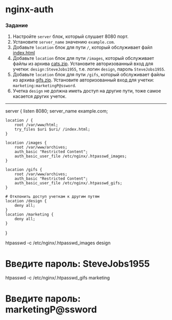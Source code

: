 # nginx-auth

### Задание

1. Настройте `server` блок, который слушает 8080 порт.
2. Установите `server_name` значению `example.com`.
3. Добавьте `location` блок для пути `/`, который обслуживает файл [index.html](https://stepik.org/media/attachments/lesson/686238/index.html)
4. Добавьте `location` блок для пути `/images`, который обслуживает файлы из архива [cats.zip](https://stepik.org/media/attachments/lesson/686238/cats.zip). Установите авторизованный вход для учетки: `design:SteveJobs1955`, т.е. логин `design`, пароль `SteveJobs1955`.
5. Добавьте `location` блок для пути `/gifs`, который обслуживает файлы из архива [gifs.zip](https://stepik.org/media/attachments/lesson/686238/gifs.zip). Установите авторизованный вход для учетки: `marketing:marketingP@ssword`.
6. Учетка `design` не должна иметь доступ на другие пути, тоже самое касается других учеток.

---


server {
    listen 8080;
    server_name example.com;

    location / {
        root /var/www/html;
        try_files $uri $uri/ /index.html;
    }

    location /images {
        root /var/www/archives; 
        auth_basic "Restricted Content";
        auth_basic_user_file /etc/nginx/.htpasswd_images;
    }

    location /gifs {
        root /var/www/archives; 
        auth_basic "Restricted Content";
        auth_basic_user_file /etc/nginx/.htpasswd_gifs;
    }

    # Отклонить доступ учеткам к другим путям
    location /design {
        deny all;
    }
    location /marketing {
        deny all;
    }
}

htpasswd -c /etc/nginx/.htpasswd_images design
# Введите пароль: SteveJobs1955

htpasswd -c /etc/nginx/.htpasswd_gifs marketing
# Введите пароль: marketingP@ssword
